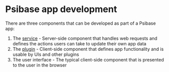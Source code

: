 # Psibase app development

There are three components that can be developed as part of a Psibase app:

1. The [service](services/) - Server-side component that handles web requests and defines the actions users can take to update their own app data
2. The [plugin](../specifications/app-architecture/plugins.md) - Client-side component that defines app functionality and is usable by UIs and other plugins
3. The user interface - The typical client-side component that is presented to the user in the browser
